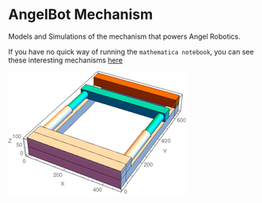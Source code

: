# AngelBot Mechanism

Models and Simulations of the mechanism that powers Angel Robotics. 

If you have no quick way of running the `mathematica notebook`, you can see these interesting mechanisms [here](https://www.youtube.com/watch?v=2C6HqIM0224&ab_channel=CSECO)

![Linear Actuator](</graphics/Linear Actuator.png>)